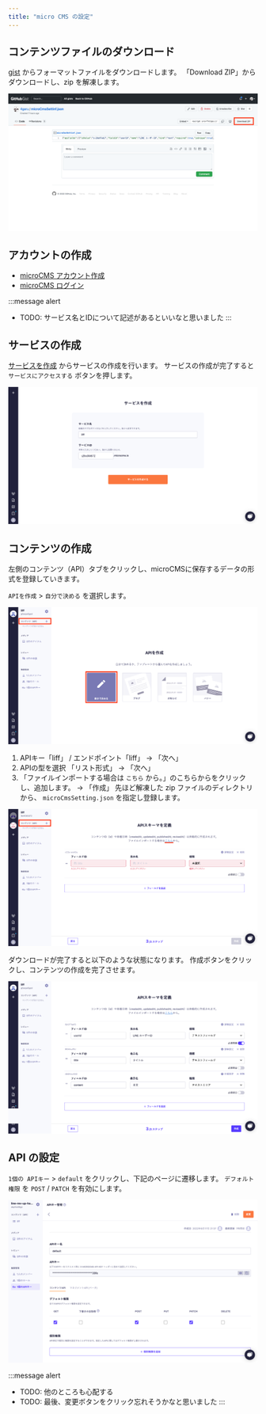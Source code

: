 ```yaml
---
title: "micro CMS の設定"
---
```


## コンテンツファイルのダウンロード

[gist](https://gist.github.com/4geru/938f6f8d5a9c994ed7e2c19830546e41) からフォーマットファイルをダウンロードします。
「Download ZIP」からダウンロードし、zip を解凍します。

![](/images/books/line-revup-2022-liff-line-bot-handson/micro-cms-gist.png)

## アカウントの作成

- [microCMS アカウント作成](https://app.microcms.io/signup)
- [microCMS ログイン](https://app.microcms.io/signin)

:::message alert
- TODO: サービス名とIDについて記述があるといいなと思いました
:::

## サービスの作成

[サービスを作成](https://app.microcms.io/create-service) からサービスの作成を行います。
サービスの作成が完了すると `サービスにアクセスする` ボタンを押します。

![](/images/books/line-revup-2022-liff-line-bot-handson/micro-cms-create-service.png)

## コンテンツの作成

左側のコンテンツ（API）タブをクリックし、microCMSに保存するデータの形式を登録していきます。

`APIを作成` > `自分で決める` を選択します。

![](/images/books/line-revup-2022-liff-line-bot-handson/micro-cms-create-api.png)

1. APIキー「liff」 / エンドポイント「liff」 → 「次へ」
2. APIの型を選択 「リスト形式」 → 「次へ」
3. 「ファイルインポートする場合は `こちら` から。」のこちらからをクリックし、追加します。 → 「作成」
  先ほど解凍した zip ファイルのディレクトリから、 `microCmsSetting.json` を指定し登録します。

![](/images/books/line-revup-2022-liff-line-bot-handson/micro-cms-setup-api.png)

ダウンロードが完了すると以下のような状態になります。
作成ボタンをクリックし、コンテンツの作成を完了させます。

![](/images/books/line-revup-2022-liff-line-bot-handson/micro-cms-check-api.png)

## API の設定

`1個の APIキー` > `default` をクリックし、下記のページに遷移します。
`デフォルト権限` を `POST` / `PATCH` を有効にします。

![](/images/books/line-revup-2022-liff-line-bot-handson/micro-cms-change-get-post-patch-edit.png)

:::message alert
- TODO: 他のところも心配する
- TODO: 最後、変更ボタンをクリック忘れそうかなと思いました
:::